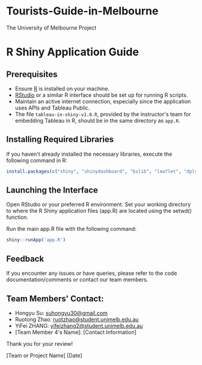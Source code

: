 # Tourists-Guide-in-Melbourne
The University of Melbourne Project

# R Shiny Application Guide

## Prerequisites

- Ensure [R](https://cran.r-project.org/mirrors.html) is installed on your machine.
- [RStudio](https://rstudio.com/products/rstudio/download/) or a similar R interface should be set up for running R scripts.
- Maintain an active internet connection, especially since the application uses APIs and Tableau Public.
- The file `tableau-in-shiny-v1.0.R`, provided by the instructor's team for embedding Tableau in R, should be in the same directory as `app.R`.

## Installing Required Libraries

If you haven't already installed the necessary libraries, execute the following command in R:
```R
install.packages(c("shiny", "shinydashboard", "bslib", "leaflet", "dplyr", "leaflet.extras", "httr", "jsonlite", "purrr", "sf", "htmltools"))
```



## Launching the Interface
Open RStudio or your preferred R environment.
Set your working directory to where the R Shiny application files (app.R) are located using the setwd() function.

Run the main app.R file with the following command:
```R
shiny::runApp('app.R')
```
## Feedback
If you encounter any issues or have queries, please refer to the code documentation/comments or contact our team members.

## Team Members' Contact:
- Hongyu Su: suhongyu30@gmail.com
- Ruotong Zhao: ruotzhao@student.unimelb.edu.au
- YiFei ZHANG: yifeizhang2@student.unimelb.edu.au
- [Team Member 4's Name]: [Contact Information]

Thank you for your review!

[Team or Project Name]
[Date]
